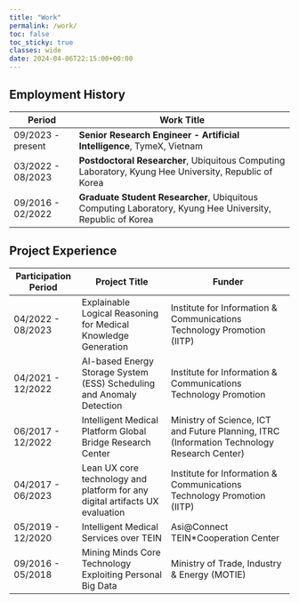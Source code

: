 ```yaml
---
title: "Work"
permalink: /work/
toc: false
toc_sticky: true
classes: wide
date: 2024-04-06T22:15:00+00:00
---
```


## Employment History

| Period            | Work Title                                                                                         |
| ----------------- | -------------------------------------------------------------------------------------------------- |
| 09/2023 - present | **Senior Research Engineer - Artificial Intelligence**, TymeX, Vietnam                                    |
| 03/2022 - 08/2023 | **Postdoctoral Researcher**, Ubiquitous Computing Laboratory, Kyung Hee University, Republic of Korea     |
| 09/2016 - 02/2022 | **Graduate Student Researcher**, Ubiquitous Computing Laboratory, Kyung Hee University, Republic of Korea |

## Project Experience

| Participation Period          | Project Title                                                                 | Funder
| ------------------------------| ------------------------------------------------------------------------------| -----------------------------------------------------------------|
| 04/2022 - 08/2023             | Explainable Logical Reasoning for Medical Knowledge Generation                | Institute for Information & Communications Technology Promotion (IITP) |
| 04/2021 - 12/2022             | AI-based Energy Storage System (ESS) Scheduling and Anomaly Detection         | Institute for Information & Communications Technology Promotion |
| 06/2017 - 12/2022             | Intelligent Medical Platform Global Bridge Research Center                    | Ministry of Science, ICT and Future Planning, ITRC (Information Technology Research Center) |
| 04/2017 - 06/2023             | Lean UX core technology and platform for any digital artifacts UX evaluation  | Institute for Information & Communications Technology Promotion (IITP) |
| 05/2019 - 12/2020             | Intelligent Medical Services over TEIN                                        | Asi@Connect TEIN\*Cooperation Center |
| 09/2016 - 05/2018             | Mining Minds Core Technology Exploiting Personal Big Data                     | Ministry of Trade, Industry & Energy (MOTIE) |

